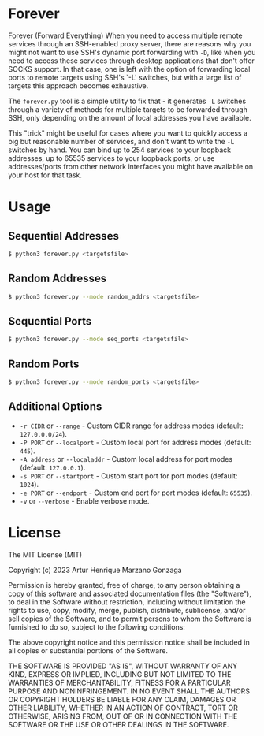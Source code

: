 # Forever

Forever (Forward Everything) 
When you need to access multiple remote services through an SSH-enabled proxy server, there are reasons why you might not want to use SSH's dynamic port forwarding with `-D`, like when you need to access these services through desktop applications that don't offer SOCKS support. In that case, one is left with the option of forwarding local ports to remote targets using SSH's `-L' switches, but with a large list of targets this approach becomes exhaustive.

The `forever.py` tool is a simple utility to fix that - it generates `-L` switches through a variety of methods for multiple targets to be forwarded through SSH, only depending on the amount of local addresses you have available.

This "trick" might be useful for cases where you want to quickly access a big but reasonable number of services, and don't want to write the `-L` switches by hand. You can bind up to 254 services to your loopback addresses, up to 65535 services to your loopback ports, or use addresses/ports from other network interfaces you might have available on your host for that task.

# Usage

## Sequential Addresses
```bash
$ python3 forever.py <targetsfile>
```

## Random Addresses
```bash
$ python3 forever.py --mode random_addrs <targetsfile>
```

## Sequential Ports
```bash
$ python3 forever.py --mode seq_ports <targetsfile>
```

## Random Ports
```bash
$ python3 forever.py --mode random_ports <targetsfile>
```

## Additional Options
* `-r CIDR` or `--range` - Custom CIDR range for address modes (default: `127.0.0.0/24`).
* `-P PORT` or `--localport` - Custom local port for address modes (default: `445`).
* `-A address` or `--localaddr` - Custom local address for port modes (default: `127.0.0.1`).
* `-s PORT` or `--startport` - Custom start port for port modes (default: `1024`).
* `-e PORT` or `--endport` - Custom end port for port modes (default: `65535`).
* `-v` or `--verbose` - Enable verbose mode.

# License
The MIT License (MIT)

Copyright (c) 2023 Artur Henrique Marzano Gonzaga

Permission is hereby granted, free of charge, to any person
obtaining a copy of this software and associated documentation
files (the "Software"), to deal in the Software without
restriction, including without limitation the rights to use,
copy, modify, merge, publish, distribute, sublicense, and/or sell
copies of the Software, and to permit persons to whom the
Software is furnished to do so, subject to the following
conditions:

The above copyright notice and this permission notice shall be
included in all copies or substantial portions of the Software.

THE SOFTWARE IS PROVIDED "AS IS", WITHOUT WARRANTY OF ANY KIND,
EXPRESS OR IMPLIED, INCLUDING BUT NOT LIMITED TO THE WARRANTIES
OF MERCHANTABILITY, FITNESS FOR A PARTICULAR PURPOSE AND
NONINFRINGEMENT. IN NO EVENT SHALL THE AUTHORS OR COPYRIGHT
HOLDERS BE LIABLE FOR ANY CLAIM, DAMAGES OR OTHER LIABILITY,
WHETHER IN AN ACTION OF CONTRACT, TORT OR OTHERWISE, ARISING
FROM, OUT OF OR IN CONNECTION WITH THE SOFTWARE OR THE USE OR
OTHER DEALINGS IN THE SOFTWARE.
